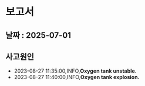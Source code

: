 # 보고서

## 날짜 : 2025-07-01

## 사고원인
- 2023-08-27 11:35:00,INFO,__Oxygen tank unstable.__
- 2023-08-27 11:40:00,INFO,__Oxygen tank explosion.__
